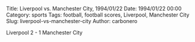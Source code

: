 Title: Liverpool vs. Manchester City, 1994/01/22
Date: 1994/01/22 00:00
Category: sports
Tags: football, football scores, Liverpool, Manchester City
Slug: liverpool-vs-manchester-city
Author: carbonero


Liverpool 2 - 1 Manchester City
